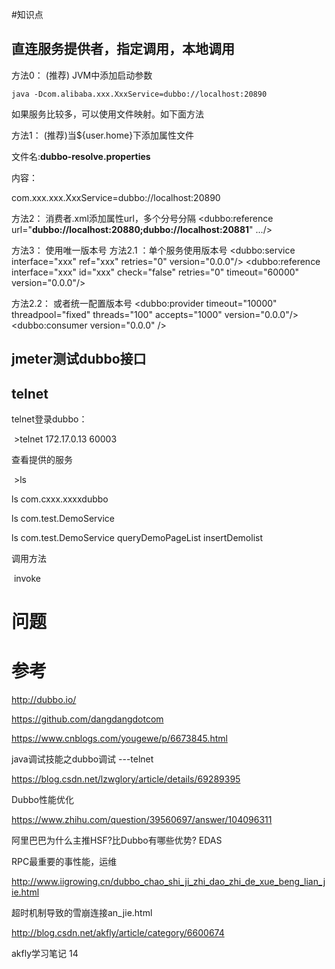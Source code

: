  





#知识点





## 直连服务提供者，指定调用，本地调用

方法0： (推荐) JVM中添加启动参数

`java -Dcom.alibaba.xxx.XxxService=dubbo://localhost:20890` 

如果服务比较多，可以使用文件映射。如下面方法



方法1： (推荐)当${user.home}下添加属性文件

文件名:**dubbo-resolve.properties**

内容：

com.xxx.xxx.XxxService=dubbo://localhost:20890



方法2： 消费者.xml添加属性url，多个分号分隔
<dubbo:reference url="**dubbo://localhost:20880;dubbo://localhost:20881**" .../>



方法3： 使用唯一版本号
方法2.1 ：单个服务使用版本号
<dubbo:service interface="xxx" ref="xxx" retries="0" version="0.0.0"/>
<dubbo:reference interface="xxx" id="xxx" check="false" retries="0" timeout="60000" version="0.0.0"/>

方法2.2： 或者统一配置版本号
<dubbo:provider timeout="10000" threadpool="fixed" threads="100" accepts="1000" version="0.0.0"/>
<dubbo:consumer version="0.0.0" />







## jmeter测试dubbo接口 



## telnet

telnet登录dubbo：

​	>telnet 172.17.0.13 60003

查看提供的服务

​	>ls

ls com.cxxx.xxxxdubbo 

ls com.test.DemoService 

ls com.test.DemoService queryDemoPageList insertDemolist 



调用方法 

​	invoke 





 

# 问题

 

 

# 参考

<http://dubbo.io/>

<https://github.com/dangdangdotcom>

https://www.cnblogs.com/yougewe/p/6673845.html

java调试技能之dubbo调试 ---telnet



<https://blog.csdn.net/lzwglory/article/details/69289395>

Dubbo性能优化

<https://www.zhihu.com/question/39560697/answer/104096311>

阿里巴巴为什么主推HSF?比Dubbo有哪些优势? EDAS

RPC最重要的事性能，运维

<http://www.iigrowing.cn/dubbo_chao_shi_ji_zhi_dao_zhi_de_xue_beng_lian_jie.html>

超时机制导致的雪崩连接an_jie.html

<http://blog.csdn.net/akfly/article/category/6600674>

akfly学习笔记  14

 